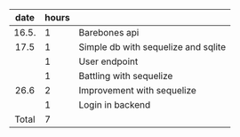 | date  | hours | |
| :----:|:------| :-----|
| 16.5. | 1     | Barebones api|
| 17.5  | 1     | Simple db with sequelize and sqlite |
|       | 1     | User endpoint |
|       | 1     | Battling with sequelize |
| 26.6  | 2     | Improvement with sequelize |
|       | 1     | Login in backend |
| Total | 7     |
